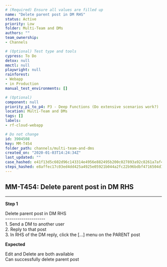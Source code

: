 ```yaml
---
# (Required) Ensure all values are filled up
name: "Delete parent post in DM RHS"
status: Active
priority: Low
folder: Multi-Team and DMs
authors: ""
team_ownership: 
- Channels

# (Optional) Test type and tools
cypress: To Do
detox: null
mmctl: null
playwright: null
rainforest: 
- Webapp
- in Production
manual_test_environments: []

# (Optional)
component: null
priority_p1_to_p4: P3 - Deep Functions (Do extensive scenarios work?)
location: Multi-Team and DMs
tags: []
labels: 
- rf-cloud-webapp

# Do not change
id: 3904508
key: MM-T454
folder_path: channels/multi-team-and-dms
created_on: "2020-01-03T14:24:34Z"
last_updated: ""
case_hashed: e41f13d5c602d96c143314e4956e882495b200c027893a92c8261a7af4967193b588981311c8a56cc24cf3c944c7d926
steps_hashed: e8affec17c03ed4dd425a4925e05921b044a2fc22b96bdbf4716504d100482324fe9a9292ce3e22d04d28301165339cb
---
```


## MM-T454: Delete parent post in DM RHS

---

**Step 1**

Delete parent post in DM RHS\
\--------------------\
1\. Send a DM to another user\
2\. Reply to that post\
3\. In RHS of the DM reply, click the \[...] menu on the PARENT post

**Expected**

Edit and Delete are both available\
Can successfully delete parent post
